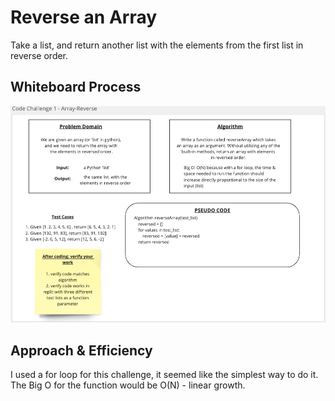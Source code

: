 # Reverse an Array
Take a list, and return another list with the elements from the first list in reverse order.

## Whiteboard Process
![Array Reverse](array_reverse.png)

## Approach & Efficiency
<!-- What approach did you take? Discuss Why. What is the Big O space/time for this approach? -->
I used a for loop for this challenge, it seemed like the simplest way to do it. The Big O for the function would be O(N) - linear growth.





